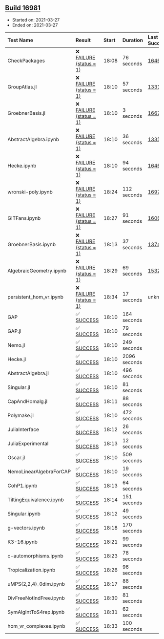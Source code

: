 ## [Build 16981](https://oscarci.mathematik.uni-kl.de/job/oscar/16981/)

* Started on: 2021-03-27
* Ended on: 2021-03-27

| Test Name    | Result | Start | Duration | Last Success | First Failure |
|:-------------|:-------|:------|:---------|:-------------|:--------------|
| CheckPackages | ❌ [FAILURE (status = 1)](https://oscarci.mathematik.uni-kl.de/job/oscar/16981/artifact/logs/build-16981/CheckPackages.log) | 18:08 | 76 seconds | [16463](https://oscarci.mathematik.uni-kl.de/job/oscar/16463/) | [16464](https://oscarci.mathematik.uni-kl.de/job/oscar/16464/) |
| GroupAtlas.jl | ❌ [FAILURE (status = 1)](https://oscarci.mathematik.uni-kl.de/job/oscar/16981/artifact/logs/build-16981/GroupAtlas.jl.log) | 18:10 | 57 seconds | [13311](https://oscarci.mathematik.uni-kl.de/job/oscar/13311/) | [13312](https://oscarci.mathematik.uni-kl.de/job/oscar/13312/) |
| GroebnerBasis.jl | ❌ [FAILURE (status = 1)](https://oscarci.mathematik.uni-kl.de/job/oscar/16981/artifact/logs/build-16981/GroebnerBasis.jl.log) | 18:10 | 3 seconds | [16676](https://oscarci.mathematik.uni-kl.de/job/oscar/16676/) | [16677](https://oscarci.mathematik.uni-kl.de/job/oscar/16677/) |
| AbstractAlgebra.ipynb | ❌ [FAILURE (status = 1)](https://oscarci.mathematik.uni-kl.de/job/oscar/16981/artifact/logs/build-16981/AbstractAlgebra.ipynb.log) | 18:10 | 36 seconds | [13355](https://oscarci.mathematik.uni-kl.de/job/oscar/13355/) | [13356](https://oscarci.mathematik.uni-kl.de/job/oscar/13356/) |
| Hecke.ipynb | ❌ [FAILURE (status = 1)](https://oscarci.mathematik.uni-kl.de/job/oscar/16981/artifact/logs/build-16981/Hecke.ipynb.log) | 18:10 | 94 seconds | [16463](https://oscarci.mathematik.uni-kl.de/job/oscar/16463/) | [16464](https://oscarci.mathematik.uni-kl.de/job/oscar/16464/) |
| wronski-poly.ipynb | ❌ [FAILURE (status = 1)](https://oscarci.mathematik.uni-kl.de/job/oscar/16981/artifact/logs/build-16981/wronski-poly.ipynb.log) | 18:24 | 112 seconds | [16976](https://oscarci.mathematik.uni-kl.de/job/oscar/16976/) | [16977](https://oscarci.mathematik.uni-kl.de/job/oscar/16977/) |
| GITFans.ipynb | ❌ [FAILURE (status = 1)](https://oscarci.mathematik.uni-kl.de/job/oscar/16981/artifact/logs/build-16981/GITFans.ipynb.log) | 18:27 | 91 seconds | [16068](https://oscarci.mathematik.uni-kl.de/job/oscar/16068/) | [16069](https://oscarci.mathematik.uni-kl.de/job/oscar/16069/) |
| GroebnerBasis.ipynb | ❌ [FAILURE (status = 1)](https://oscarci.mathematik.uni-kl.de/job/oscar/16981/artifact/logs/build-16981/GroebnerBasis.ipynb.log) | 18:13 | 37 seconds | [13748](https://oscarci.mathematik.uni-kl.de/job/oscar/13748/) | [13749](https://oscarci.mathematik.uni-kl.de/job/oscar/13749/) |
| AlgebraicGeometry.ipynb | ❌ [FAILURE (status = 1)](https://oscarci.mathematik.uni-kl.de/job/oscar/16981/artifact/logs/build-16981/AlgebraicGeometry.ipynb.log) | 18:29 | 69 seconds | [15322](https://oscarci.mathematik.uni-kl.de/job/oscar/15322/) | [15323](https://oscarci.mathematik.uni-kl.de/job/oscar/15323/) |
| persistent_hom_vr.ipynb | ❌ [FAILURE (status = 1)](https://oscarci.mathematik.uni-kl.de/job/oscar/16981/artifact/logs/build-16981/persistent_hom_vr.ipynb.log) | 18:34 | 17 seconds | unknown | unknown |
| GAP | ✅ [SUCCESS](https://oscarci.mathematik.uni-kl.de/job/oscar/16981/artifact/logs/build-16981/GAP.log) | 18:10 | 164 seconds |  |  |
| GAP.jl | ✅ [SUCCESS](https://oscarci.mathematik.uni-kl.de/job/oscar/16981/artifact/logs/build-16981/GAP.jl.log) | 18:10 | 79 seconds |  |  |
| Nemo.jl | ✅ [SUCCESS](https://oscarci.mathematik.uni-kl.de/job/oscar/16981/artifact/logs/build-16981/Nemo.jl.log) | 18:10 | 249 seconds |  |  |
| Hecke.jl | ✅ [SUCCESS](https://oscarci.mathematik.uni-kl.de/job/oscar/16981/artifact/logs/build-16981/Hecke.jl.log) | 18:10 | 2096 seconds |  |  |
| AbstractAlgebra.jl | ✅ [SUCCESS](https://oscarci.mathematik.uni-kl.de/job/oscar/16981/artifact/logs/build-16981/AbstractAlgebra.jl.log) | 18:10 | 496 seconds |  |  |
| Singular.jl | ✅ [SUCCESS](https://oscarci.mathematik.uni-kl.de/job/oscar/16981/artifact/logs/build-16981/Singular.jl.log) | 18:10 | 81 seconds |  |  |
| CapAndHomalg.jl | ✅ [SUCCESS](https://oscarci.mathematik.uni-kl.de/job/oscar/16981/artifact/logs/build-16981/CapAndHomalg.jl.log) | 18:11 | 88 seconds |  |  |
| Polymake.jl | ✅ [SUCCESS](https://oscarci.mathematik.uni-kl.de/job/oscar/16981/artifact/logs/build-16981/Polymake.jl.log) | 18:10 | 472 seconds |  |  |
| JuliaInterface | ✅ [SUCCESS](https://oscarci.mathematik.uni-kl.de/job/oscar/16981/artifact/logs/build-16981/JuliaInterface.log) | 18:12 | 26 seconds |  |  |
| JuliaExperimental | ✅ [SUCCESS](https://oscarci.mathematik.uni-kl.de/job/oscar/16981/artifact/logs/build-16981/JuliaExperimental.log) | 18:13 | 12 seconds |  |  |
| Oscar.jl | ✅ [SUCCESS](https://oscarci.mathematik.uni-kl.de/job/oscar/16981/artifact/logs/build-16981/Oscar.jl.log) | 18:10 | 509 seconds |  |  |
| NemoLinearAlgebraForCAP | ✅ [SUCCESS](https://oscarci.mathematik.uni-kl.de/job/oscar/16981/artifact/logs/build-16981/NemoLinearAlgebraForCAP.log) | 18:10 | 19 seconds |  |  |
| CohP1.ipynb | ✅ [SUCCESS](https://oscarci.mathematik.uni-kl.de/job/oscar/16981/artifact/logs/build-16981/CohP1.ipynb.log) | 18:13 | 64 seconds |  |  |
| TiltingEquivalence.ipynb | ✅ [SUCCESS](https://oscarci.mathematik.uni-kl.de/job/oscar/16981/artifact/logs/build-16981/TiltingEquivalence.ipynb.log) | 18:14 | 151 seconds |  |  |
| Singular.ipynb | ✅ [SUCCESS](https://oscarci.mathematik.uni-kl.de/job/oscar/16981/artifact/logs/build-16981/Singular.ipynb.log) | 18:12 | 49 seconds |  |  |
| g-vectors.ipynb | ✅ [SUCCESS](https://oscarci.mathematik.uni-kl.de/job/oscar/16981/artifact/logs/build-16981/g-vectors.ipynb.log) | 18:18 | 170 seconds |  |  |
| K3-16.ipynb | ✅ [SUCCESS](https://oscarci.mathematik.uni-kl.de/job/oscar/16981/artifact/logs/build-16981/K3-16.ipynb.log) | 18:21 | 99 seconds |  |  |
| c-automorphisms.ipynb | ✅ [SUCCESS](https://oscarci.mathematik.uni-kl.de/job/oscar/16981/artifact/logs/build-16981/c-automorphisms.ipynb.log) | 18:23 | 78 seconds |  |  |
| Tropicalization.ipynb | ✅ [SUCCESS](https://oscarci.mathematik.uni-kl.de/job/oscar/16981/artifact/logs/build-16981/Tropicalization.ipynb.log) | 18:26 | 96 seconds |  |  |
| uMPS(2,2,4)_0dim.ipynb | ✅ [SUCCESS](https://oscarci.mathematik.uni-kl.de/job/oscar/16981/artifact/logs/build-16981/uMPS-2-2-4-_0dim.ipynb.log) | 18:17 | 88 seconds |  |  |
| DivFreeNotIndFree.ipynb | ✅ [SUCCESS](https://oscarci.mathematik.uni-kl.de/job/oscar/16981/artifact/logs/build-16981/DivFreeNotIndFree.ipynb.log) | 18:30 | 81 seconds |  |  |
| SymAlgIntToS4rep.ipynb | ✅ [SUCCESS](https://oscarci.mathematik.uni-kl.de/job/oscar/16981/artifact/logs/build-16981/SymAlgIntToS4rep.ipynb.log) | 18:31 | 62 seconds |  |  |
| hom_vr_complexes.ipynb | ✅ [SUCCESS](https://oscarci.mathematik.uni-kl.de/job/oscar/16981/artifact/logs/build-16981/hom_vr_complexes.ipynb.log) | 18:33 | 100 seconds |  |  |

